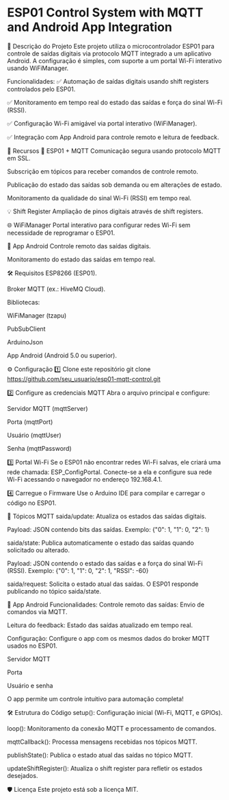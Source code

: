 # ESP01 Control System with MQTT and Android App Integration
📝 Descrição do Projeto
Este projeto utiliza o microcontrolador ESP01 para controle de saídas digitais via protocolo MQTT integrado a um aplicativo Android. A configuração é simples, com suporte a um portal Wi-Fi interativo usando WiFiManager.

Funcionalidades:
✅ Automação de saídas digitais usando shift registers controlados pelo ESP01.

✅ Monitoramento em tempo real do estado das saídas e força do sinal Wi-Fi (RSSI).

✅ Configuração Wi-Fi amigável via portal interativo (WiFiManager).

✅ Integração com App Android para controle remoto e leitura de feedback.

🚀 Recursos
🔌 ESP01 + MQTT
Comunicação segura usando protocolo MQTT em SSL.

Subscrição em tópicos para receber comandos de controle remoto.

Publicação do estado das saídas sob demanda ou em alterações de estado.

Monitoramento da qualidade do sinal Wi-Fi (RSSI) em tempo real.

💡 Shift Register
Ampliação de pinos digitais através de shift registers.

🌐 WiFiManager
Portal interativo para configurar redes Wi-Fi sem necessidade de reprogramar o ESP01.

📱 App Android
Controle remoto das saídas digitais.

Monitoramento do estado das saídas em tempo real.

🛠️ Requisitos
ESP8266 (ESP01).

Broker MQTT (ex.: HiveMQ Cloud).

Bibliotecas:

WiFiManager (tzapu)

PubSubClient

ArduinoJson

App Android (Android 5.0 ou superior).

⚙️ Configuração
1️⃣ Clone este repositório
git clone https://github.com/seu_usuario/esp01-mqtt-control.git

2️⃣ Configure as credenciais MQTT
Abra o arquivo principal e configure:

Servidor MQTT (mqttServer)

Porta (mqttPort)

Usuário (mqttUser)

Senha (mqttPassword)

3️⃣ Portal Wi-Fi
Se o ESP01 não encontrar redes Wi-Fi salvas, ele criará uma rede chamada: ESP_ConfigPortal. Conecte-se a ela e configure sua rede Wi-Fi acessando o navegador no endereço 192.168.4.1.

4️⃣ Carregue o Firmware
Use o Arduino IDE para compilar e carregar o código no ESP01.

🔗 Tópicos MQTT
saida/update: Atualiza os estados das saídas digitais.

Payload: JSON contendo bits das saídas. Exemplo: {"0": 1, "1": 0, "2": 1}

saida/state: Publica automaticamente o estado das saídas quando solicitado ou alterado.

Payload: JSON contendo o estado das saídas e a força do sinal Wi-Fi (RSSI). Exemplo: {"0": 1, "1": 0, "2": 1, "RSSI": -60}

saida/request: Solicita o estado atual das saídas. O ESP01 responde publicando no tópico saida/state.

📱 App Android
Funcionalidades:
Controle remoto das saídas: Envio de comandos via MQTT.

Leitura do feedback: Estado das saídas atualizado em tempo real.

Configuração:
Configure o app com os mesmos dados do broker MQTT usados no ESP01.

Servidor MQTT

Porta

Usuário e senha

O app permite um controle intuitivo para automação completa!

🛠️ Estrutura do Código
setup(): Configuração inicial (Wi-Fi, MQTT, e GPIOs).

loop(): Monitoramento da conexão MQTT e processamento de comandos.

mqttCallback(): Processa mensagens recebidas nos tópicos MQTT.

publishState(): Publica o estado atual das saídas no tópico MQTT.

updateShiftRegister(): Atualiza o shift register para refletir os estados desejados.

🛡️ Licença
Este projeto está sob a licença MIT.

